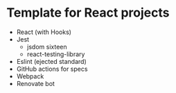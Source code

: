 # Template for React projects
* React (with Hooks)
* Jest
    * jsdom sixteen
    * react-testing-library
* Eslint (ejected standard)
* GitHub actions for specs
* Webpack
* Renovate bot
